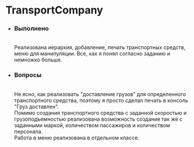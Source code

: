 # TransportCompany
<ul>
<li>
  <h3>Выполнено</h3></br>
  Реализована иерархия, добавление, печать транспортных средств, меню для манипуляции. Все, как я понял согласно заданию и немножко больше.
</li>
<li>
  <h3>Вопросы</h3></br>
  Не ясно, как реализовать "доставление грузов" для определенного транспортного средства, поэтому я просто сделал печать в консоль "Груз доставлен".</br>
  Помимо создания транспортного средства с заданной скоростью и грузоподъемностью реализована возможность создания так же с заданными маркой, количеством пассажиров и количеством персонала.</br>
  Работа в меню реализована в отдельном классе.
</li>
</ul>
